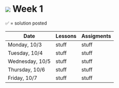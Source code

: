 # ![](https://ga-dash.s3.amazonaws.com/production/assets/logo-9f88ae6c9c3871690e33280fcf557f33.png) Week 1

&#x2705; = solution posted

| Date | Lessons | Assigments |
| --- | --- | ---
| Monday, 10/3 | stuff | stuff |
| Tuesday, 10/4 | stuff | stuff |
| Wednesday, 10/5 | stuff | stuff |
| Thursday, 10/6 | stuff | stuff |
| Friday, 10/7 | stuff | stuff |
